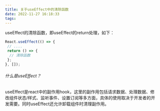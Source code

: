 ```yaml
---
title: 关于useEffect中的清除函数
date: 2022-11-27 16:18:33
tags:
---
```


useEffect的清除函数，即useEffect的return处理，如下：
```javascript
React.useEffect(() => {
 // ....
 return () => {
  // 清除函数
 };
}, []);
```

###### 什么是useEffect？
useEffect是react中的副作用hook，这里的副作用包括请求数据、处理数据、修改组件状态/样式、监听事件、设置订阅等多方面，具体的使用取决于开发者的开发需要。同时useEffect还允许卸载组件时清理副作用。


